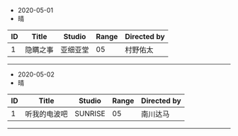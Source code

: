 - 2020-05-01
- 晴


ID|Title|Studio|Range|Directed by
---|---|---|---|---
1|隐瞒之事|亚细亚堂|05|村野佑太|

> 

---
- 2020-05-02
- 晴


ID|Title|Studio|Range|Directed by
---|---|---|---|---
1|听我的电波吧|SUNRISE|05|南川达马|

> 

---

